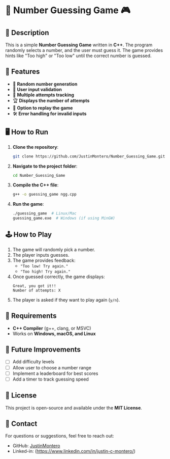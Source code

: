 # 🎯 Number Guessing Game 🎮

## 📌 Description
This is a simple **Number Guessing Game** written in **C++**. The program randomly selects a number, and the user must guess it. The game provides hints like "Too high" or "Too low" until the correct number is guessed.

## 🚀 Features
- 🎲 **Random number generation**
- 🔢 **User input validation**
- 🔄 **Multiple attempts tracking**
- 🏆 **Displays the number of attempts**
- 🔄 **Option to replay the game**
- 🛠 **Error handling for invalid inputs**

## 🖥️ How to Run
1. **Clone the repository**:
   ```bash
   git clone https://github.com/JustinMontero/Number_Guessing_Game.git
   ```
2. **Navigate to the project folder**:
   ```bash
   cd Number_Guessing_Game
   ```
3. **Compile the C++ file**:
   ```bash
   g++ -o guessing_game ngg.cpp
   ```
4. **Run the game**:
   ```bash
   ./guessing_game  # Linux/Mac
   guessing_game.exe  # Windows (if using MinGW)
   ```

## 🕹️ How to Play
1. The game will randomly pick a number.
2. The player inputs guesses.
3. The game provides feedback:
   - `"Too low! Try again."`
   - `"Too high! Try again."`
4. Once guessed correctly, the game displays:
   ```
   Great, you got it!!
   Number of attempts: X
   ```
5. The player is asked if they want to play again (`y/n`).

## 🔧 Requirements
- **C++ Compiler** (g++, clang, or MSVC)
- Works on **Windows, macOS, and Linux**

## 🏢 Future Improvements 
- [ ] Add difficulty levels
- [ ] Allow user to choose a number range
- [ ] Implement a leaderboard for best scores
- [ ] Add a timer to track guessing speed

## 📝 License
This project is open-source and available under the **MIT License**.

## 📩 Contact
For questions or suggestions, feel free to reach out:
- GitHub: [JustinMontero](https://github.com/JustinMontero)
- Linked-in: (https://www.linkedin.com/in/justin-c-montero/)

